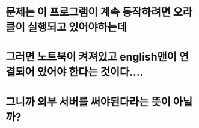 # 문제는 이 프로그램이 계속 동작하려면 오라클이 실행되고 있어야하는데
# 그러면 노트북이 켜져있고 english맨이 연결되어 있어야 한다는 것이다....
# 그니까 외부 서버를 써야된다라는 뜻이 아닐까? 
